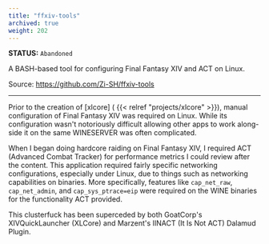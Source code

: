 ```yaml
---
title: "ffxiv-tools"
archived: true
weight: 202
---
```

**STATUS:** `Abandoned`

A BASH-based tool for configuring Final Fantasy XIV and ACT on Linux.

Source: https://github.com/Zi-SH/ffxiv-tools
<!--more-->
---

Prior to the creation of [xlcore] ( {{< relref "projects/xlcore" >}}), manual configuration of Final Fantasy XIV was required on Linux. While its configuration wasn't notoriously difficult allowing other apps to work along-side it on the same WINESERVER was often complicated. 

When I began doing hardcore raiding on Final Fantasy XIV, I required ACT (Advanced Combat Tracker) for performance metrics I could review after the content. This application required fairly specific networking configurations, especially under Linux, due to things such as networking capabilities on binaries. More specifically, features like `cap_net_raw`, `cap_net_admin`, and `cap_sys_ptrace=eip` were required on the WINE binaries for the functionality ACT provided.

This clusterfuck has been superceded by both GoatCorp's XIVQuickLauncher (XLCore) and Marzent's IINACT (It Is Not ACT) Dalamud Plugin.